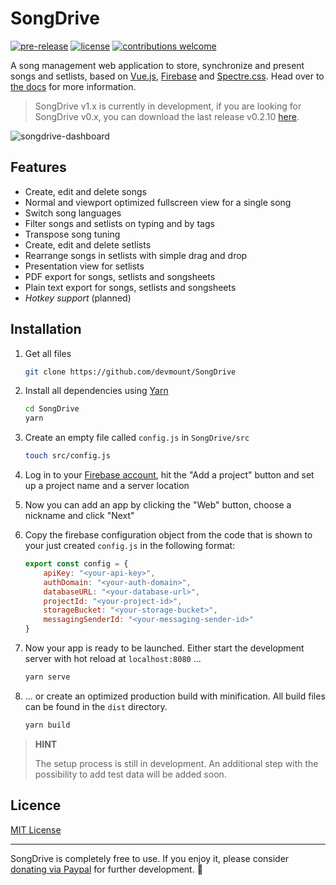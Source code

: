 # SongDrive

[![pre-release](https://img.shields.io/badge/release-v1.0.2-88b544.svg?style=flat-square)](https://github.com/devmount/SongDrive) [![license](https://img.shields.io/badge/license-MIT-88b544.svg?style=flat-square)](./LICENSE) [![contributions welcome](https://img.shields.io/badge/contributions-welcome-88b544.svg?style=flat-square)](./.github/CONTRIBUTING.md)

A song management web application to store, synchronize and present songs and setlists, based on [Vue.js](//vuejs.org/), [Firebase](//firebase.google.com/) and [Spectre.css](//github.com/picturepan2/spectre). Head over to [the docs](https://devmount.github.io/SongDrive) for more information.

> SongDrive v1.x is currently in development, if you are looking for SongDrive v0.x, you can download the last release v0.2.10 [here](https://github.com/devmount/SongDrive/releases/tag/v0.2.10).

![songdrive-dashboard](https://user-images.githubusercontent.com/5441654/49120961-188ea400-f2af-11e8-80d1-05a31fb16cd1.png)

## Features

- Create, edit and delete songs
- Normal and viewport optimized fullscreen view for a single song
- Switch song languages
- Filter songs and setlists on typing and by tags
- Transpose song tuning
- Create, edit and delete setlists
- Rearrange songs in setlists with simple drag and drop
- Presentation view for setlists
- PDF export for songs, setlists and songsheets
- Plain text export for songs, setlists and songsheets
- *Hotkey support* (planned)

## Installation

1. Get all files

    ```bash
    git clone https://github.com/devmount/SongDrive
    ```

2. Install all dependencies using [Yarn](https://yarnpkg.com)

    ```bash
    cd SongDrive
    yarn
    ```

3. Create an empty file called `config.js` in `SongDrive/src`

    ```bash
    touch src/config.js
    ```

4. Log in to your [Firebase account](https://console.firebase.google.com), hit the "Add a project" button and set up a project name and a server location
5. Now you can add an app by clicking the "Web" button, choose a nickname and click "Next"
6. Copy the firebase configuration object from the code that is shown to your just created `config.js` in the following format:

    ```javascript
    export const config = {
        apiKey: "<your-api-key>",
        authDomain: "<your-auth-domain>",
        databaseURL: "<your-database-url>",
        projectId: "<your-project-id>",
        storageBucket: "<your-storage-bucket>",
        messagingSenderId: "<your-messaging-sender-id>"
    }
    ```

7. Now your app is ready to be launched. Either start the development server with hot reload at `localhost:8080` ...

    ```bash
    yarn serve
    ```

8. ... or create an optimized production build with minification. All build files can be found in the `dist` directory.

    ```bash
    yarn build
    ```

> **HINT**
>
> The setup process is still in development. An additional step with the possibility to add test data will be added soon.

## Licence

[MIT License](./LICENSE)

---

SongDrive is completely free to use. If you enjoy it, please consider [donating via Paypal](https://paypal.me/devmount) for further development. :green_heart:
